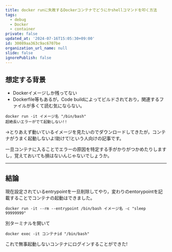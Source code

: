 ```yaml
---
title: docker runに失敗するDockerコンテナでどうにかshellコマンドを叩く方法
tags:
  - debug
  - Docker
  - container
private: false
updated_at: '2024-07-16T15:05:30+09:00'
id: 30089aa363c9ac6707be
organization_url_name: null
slide: false
ignorePublish: false
---
```

## 想定する背景

- Dockerイメージしか残ってない
- Dockerfile等もあるが，Code buildによってビルドされており，関連するファイルが多くて読む気にならない。

```shell
docker run -it イメージ名 "/bin/bash"
超絶長いエラーがでて起動しない!!
```

→とりあえず動いているイメージを見たいのでダウンロードしてきたが，コンテナがうまく起動しないよ!助けて!という人向けの記事です。


一旦コンテナに入ることでエラーの原因を特定する手がかりがつかめたりしますし，覚えておいても損はないんじゃないでしょうか。

---

## 結論

現在設定されているentrypointを一旦削除してやり，変わりのentorypointを記載することでコンテナの起動はできました。

```shell
docker run -it --rm --entrypoint /bin/bash イメージ名 -c "sleep 99999999"
```

別ターミナルを開いて

```shell
docker exec -it コンテナid "/bin/bash"
```
これで無事起動しないコンテナにログインすることができた!
